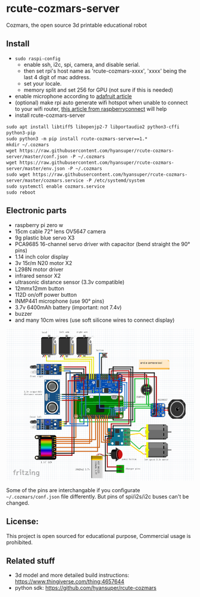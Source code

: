 # rcute-cozmars-server

Cozmars, the open source 3d printable educational robot

## Install

* `sudo raspi-config`
	* enable ssh, i2c, spi, camera, and disable serial.
	* then set rpi's host name as 'rcute-cozmars-xxxx', 'xxxx' being the last 4 digit of mac address.
	* set your locale.
	* memory split and set 256 for GPU (not sure if this is needed)
* enable microphone according to [adafruit article](https://learn.adafruit.com/adafruit-i2s-mems-microphone-breakout/raspberry-pi-wiring-test)
* (optional) make rpi auto generate wifi hotspot when unable to connect to your wifi router, [this article from raspberryconnect](https://www.raspberryconnect.com/projects/65-raspberrypi-hotspot-accesspoints/158-raspberry-pi-auto-wifi-hotspot-switch-direct-connection) will help
* install rcute-cozmars-server 
```
sudo apt install libtiff5 libopenjp2-7 libportaudio2 python3-cffi python3-pip
sudo python3 -m pip install rcute-cozmars-server==1.*
mkdir ~/.cozmars
wget https://raw.githubusercontent.com/hyansuper/rcute-cozmars-server/master/conf.json -P ~/.cozmars
wget https://raw.githubusercontent.com/hyansuper/rcute-cozmars-server/master/env.json -P ~/.cozmars
sudo wget https://raw.githubusercontent.com/hyansuper/rcute-cozmars-server/master/cozmars.service -P /etc/systemd/system
sudo systemctl enable cozmars.service
sudo reboot
```

## Electronic parts

* raspberry pi zero w
* 15cm cable 72° lens OV5647 camera
* 9g plastic blue servo X3
* PCA9685 16-channel servo driver with capacitor (bend straight the 90° pins)
* 1.14 inch color display
* 3v 15r/m N20 motor X2
* L298N motor driver
* infrared sensor X2
* ultrasonic distance sensor (3.3v compatible)
* 12mmx12mm button
* 112D on/off power button
* INMP441 microphone (use 90° pins)
* 3.7v 6400mAh battery (important: not 7.4v)
* buzzer
* and many 10cm wires (use soft silicone wires to connect display)

![wiring](/wiring.png)

Some of the pins are interchangable if you configurate `~/.cozmars/conf.json` file differently. But pins of spi/i2s/i2c buses can't be changed.

## License:

This project is open sourced for educational purpose, Commercial usage is prohibited.

## Related stuff

* 3d model and more detailed build instructions: https://www.thingiverse.com/thing:4657644
* python sdk: https://github.com/hyansuper/rcute-cozmars